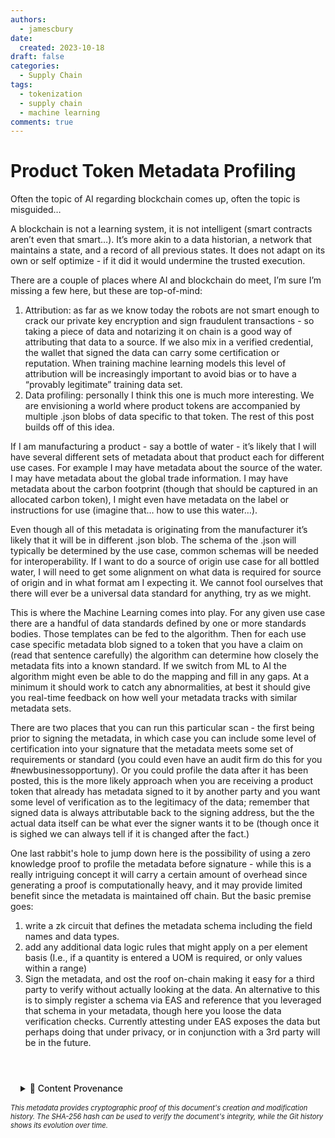 ```yaml
---
authors:
  - jamescbury
date:
  created: 2023-10-18
draft: false
categories:
  - Supply Chain
tags:
  - tokenization
  - supply chain
  - machine learning
comments: true
---
```


# Product Token Metadata Profiling

Often the topic of AI regarding blockchain comes up, often the topic is misguided…

A blockchain is not a learning system, it is not intelligent (smart contracts aren’t even that smart…).  It’s more akin to a data historian, a network that maintains a state, and a record of all previous states.  It does not adapt on its own or self optimize - if it did it would undermine the trusted execution.

<!-- more -->

There are a couple of places where AI and blockchain do meet, I’m sure I’m missing a few here, but these are top-of-mind:

1) Attribution: as far as we know today the robots are not smart enough to crack our private key encryption and sign fraudulent transactions - so taking a piece of data and notarizing it on chain is a good way of attributing that data to a source.  If we also mix in a verified credential, the wallet that signed the data can carry some certification or reputation.  When training machine learning models this level of attribution will be increasingly important to avoid bias or to have a “provably legitimate” training data set.
2) Data profiling:  personally I think this one is much more interesting.  We are envisioning a world where product tokens are accompanied by multiple .json blobs of data specific to that token.  The rest of this post builds off of this idea.

If I am manufacturing a product - say a bottle of water - it’s likely that I will have several different sets of metadata about that product each for different use cases.  For example I may have metadata about the source of the water.  I may have metadata about the global trade information. I may have metadata about the carbon footprint (though that should be captured in an allocated carbon token), I might even have metadata on the label or instructions for use (imagine that… how to use this water…).

Even though all of this metadata is originating from the manufacturer it’s likely that it will be in different .json blob.  The schema of the .json will typically be determined by the use case, common schemas will be needed for interoperability.  If I want to do a source of origin use case for all bottled water, I will need to get some alignment on what data is required for source of origin and in what format am I expecting it.  We cannot fool ourselves that there will ever be a universal data standard for anything, try as we might.

This is where the Machine Learning comes into play.  For any given use case there are a handful of data standards defined by one or more standards bodies.  Those templates can be fed to the algorithm.  Then for each use case specific metadata blob signed to a token that you have a claim on (read that sentence carefully) the algorithm can determine how closely the metadata fits into a known standard. If we switch from ML to AI the algorithm might even be able to do the mapping and fill in any gaps.  At a minimum it should work to catch any abnormalities, at best it should give you real-time feedback on how well your metadata tracks with similar metadata sets.

There are two places that you can run this particular scan - the first being prior to signing the metadata, in which case you can include some level of certification into your signature that the metadata meets some set of requirements or standard (you could even have an audit firm do this for you #newbusinessopportuny).  Or you could profile the data after it has been posted, this is the more likely approach when you are receiving a product token that already has metadata signed to it by another party and you want some level of verification as to the legitimacy of the data; remember that signed data is always attributable back to the signing address, but the the actual data itself can be what ever the signer wants it to be (though once it is sighed we can always tell if it is changed after the fact.)

One last rabbit's hole to jump down here is the possibility of using a zero knowledge proof to profile the metadata before signature - while this is a really intriguing concept it will carry a certain amount of overhead since generating a proof is computationally heavy, and it may provide limited benefit since the metadata is maintained off chain. But the basic premise goes:

1) write a zk circuit that defines the metadata schema including the field names and data types.
2) add any additional data logic rules that might apply on a per element basis (I.e., if a quantity is entered a UOM is required, or only values within a range)
3) Sign the metadata, and ost the roof on-chain making it easy for a third party to verify without actually looking at the data.
An alternative to this is to simply register a schema via EAS and reference that you leveraged that schema in your metadata, though here you loose the data verification checks.  Currently attesting under EAS exposes the data but perhaps doing that under privacy, or in conjunction with a 3rd party will be in the future.

<!-- BLOG_GIT_METADATA START -->

<div class="blog-git-metadata" style="margin-top: 2rem; padding-top: 1rem; border-top: 1px solid var(--md-default-fg-color--lightest);">
  <details style="background: var(--md-code-bg-color); padding: 0.5rem 1rem; border-radius: 0.2rem;">
    <summary style="cursor: pointer; font-weight: 500; color: var(--md-default-fg-color--light);">
      📝 Content Provenance
    </summary>
    <div style="margin-top: 1rem; font-size: 0.9em;">
      <p style="margin: 0.5rem 0;"><strong>Created:</strong> 2024-06-15</p>
      <p style="margin: 0.5rem 0;"><strong>Last Modified:</strong> 2025-09-19</p>
      <p style="margin: 0.5rem 0;"><strong>Total Revisions:</strong> 4</p>
      <p style="margin: 0.5rem 0;"><strong>File SHA-256:</strong> <code style="font-size: 0.85em;">fc055712c350678a...</code></p>
      
      <div style="margin-top: 1rem;">
        <p style="margin: 0.5rem 0; font-weight: 500;">Recent Changes:</p>
        <table style="width: 100%; font-size: 0.85em; margin-top: 0.5rem;">
          <thead>
            <tr style="border-bottom: 1px solid var(--md-default-fg-color--lightest);">
              <th style="text-align: left; padding: 0.25rem;">Date</th>
              <th style="text-align: left; padding: 0.25rem;">Author</th>
              <th style="text-align: left; padding: 0.25rem;">Change</th>
            </tr>
          </thead>
          <tbody>
            <tr>
              <td style="padding: 0.25rem;">2025-09-19</td>
              <td style="padding: 0.25rem;">James Canterbury</td>
              <td style="padding: 0.25rem;">Added the github "Content Provenance" onto each...</td>
            </tr>
            <tr>
              <td style="padding: 0.25rem;">2024-06-15</td>
              <td style="padding: 0.25rem;">James Canterbury</td>
              <td style="padding: 0.25rem;">added a bunch of old blogs...</td>
            </tr>
          </tbody>
        </table>
      </div>
      
      <p style="margin-top: 1rem; margin-bottom: 0;">
        <a href="https://github.com/zeroth-tech/blogs/blob/ec5c1a2c349fc4ab14165cffc3542996b70b2911/docs/posts/product_token_metadata_profiling.md" target="_blank" style="color: var(--md-primary-fg-color); text-decoration: none;">
          View Full History on GitHub →
        </a>
      </p>
    </div>
  </details>
  
  <div style="margin-top: 0.5rem; font-size: 0.8em; color: var(--md-default-fg-color--lighter);">
    <p style="margin: 0;">
      <em>This metadata provides cryptographic proof of this document's creation and modification history. 
      The SHA-256 hash can be used to verify the document's integrity, while the Git history shows its evolution over time.</em>
    </p>
  </div>
</div>

<!-- BLOG_GIT_METADATA END -->

